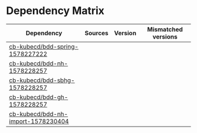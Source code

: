 # Dependency Matrix

Dependency | Sources | Version | Mismatched versions
---------- | ------- | ------- | -------------------
[cb-kubecd/bdd-spring-1578227222](https://github.com/cb-kubecd/bdd-spring-1578227222.git) |  | []() | 
[cb-kubecd/bdd-nh-1578228257](https://github.com/cb-kubecd/bdd-nh-1578228257.git) |  | []() | 
[cb-kubecd/bdd-sbhg-1578228257](https://github.com/cb-kubecd/bdd-sbhg-1578228257.git) |  | []() | 
[cb-kubecd/bdd-gh-1578228257](https://github.com/cb-kubecd/bdd-gh-1578228257.git) |  | []() | 
[cb-kubecd/bdd-nh-import-1578230404](https://github.com/cb-kubecd/bdd-nh-import-1578230404.git) |  | []() | 
